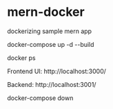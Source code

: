 # mern-docker
dockerizing sample mern app

docker-compose up -d --build

docker ps

Frontend UI: http://localhost:3000/

Backend: http://localhost:3001/


docker-compose down
